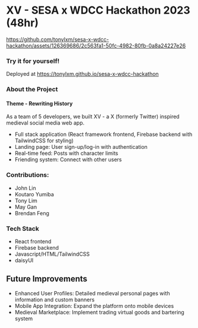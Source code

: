 # XV - SESA x WDCC Hackathon 2023 (48hr)

https://github.com/tonylxm/sesa-x-wdcc-hackathon/assets/126369686/2c563fa1-50fc-4982-80fb-0a8a24227e26

### Try it for yourself!
Deployed at https://tonylxm.github.io/sesa-x-wdcc-hackathon

### About the Project
#### Theme - Rewriting History
As a team of 5 developers, we built XV - a X (formerly Twitter) inspired medieval social media web app.
- Full stack application (React framework frontend, Firebase backend with TailwindCSS for styling)
- Landing page: User sign-up/log-in with authentication
- Real-time feed: Posts with character limits
- Friending system: Connect with other users

### Contributions:
- John Lin
- Koutaro Yumiba
- Tony Lim
- May Gan
- Brendan Feng

### Tech Stack
- React frontend
- Firebase backend
- Javascript/HTML/TailwindCSS
- daisyUI

## Future Improvements
- Enhanced User Profiles: Detailed medieval personal pages with information and custom banners
- Mobile App Integration: Expand the platform onto mobile devices
- Medieval Marketplace: Implement trading virtual goods and bartering system  
